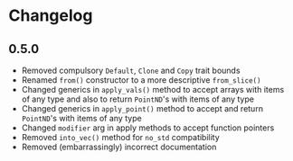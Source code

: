
# Changelog

## 0.5.0

- Removed compulsory ```Default```, ```Clone``` and ```Copy``` trait bounds
- Renamed ```from()``` constructor to a more descriptive ```from_slice()```
- Changed generics in ```apply_vals()``` method to accept arrays with items of any type and also to return ```PointND```'s with items of any type
- Changed generics in ```apply_point()``` method to accept and return ```PointND```'s with items of any type
- Changed ```modifier``` arg in apply methods to accept function pointers
- Removed ```into_vec()``` method for ```no_std``` compatibility
- Removed (embarrassingly) incorrect documentation

